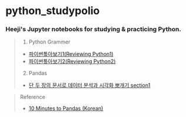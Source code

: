 # python_studypolio
### Heeji's Jupyter notebooks for studying & practicing Python.

> 1. Python Grammer
>  - [파이썬톺아보기1(Reviewing Python1)](python_review_1.html)
>  - [파이썬톺아보기2(Reviewing Python2)](python_review_2.html) <br/>
>
> 2. Pandas
> - [단 두 장의 문서로 데이터 분석과 시각화 뽀개기 section1](pandas1_dataframe_series.html)
>


> Reference
> - [10 Minutes to Pandas (Korean)](https://dataitgirls2.github.io/10minutes2pandas/)
